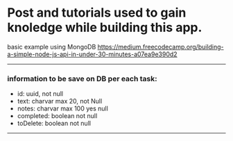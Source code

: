 
# Post and tutorials used to gain knoledge while building this app.


basic example using MongoDB
https://medium.freecodecamp.org/building-a-simple-node-js-api-in-under-30-minutes-a07ea9e390d2



------------------------------------------------------
### information to be save on DB per each task:
- id: uuid, not null
- text: charvar max 20, not Null
- notes: charvar max 100 yes null
- completed: boolean not null
- toDelete: boolean not null
------------------------------------------------------

